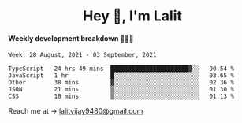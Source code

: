 <h1 align="center">Hey 👋, I'm Lalit</h1>

#### Weekly development breakdown 👨🏻‍💻
<!--START_SECTION:waka-->
```text
Week: 28 August, 2021 - 03 September, 2021

TypeScript   24 hrs 49 mins  ██████████████████████▓░░   90.54 % 
JavaScript   1 hr            █░░░░░░░░░░░░░░░░░░░░░░░░   03.65 % 
Other        38 mins         ▓░░░░░░░░░░░░░░░░░░░░░░░░   02.36 % 
JSON         21 mins         ▒░░░░░░░░░░░░░░░░░░░░░░░░   01.30 % 
CSS          18 mins         ▒░░░░░░░░░░░░░░░░░░░░░░░░   01.13 % 
```
<!--END_SECTION:waka-->

Reach me at → lalitvijay9480@gmail.com
